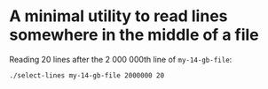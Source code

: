 # A minimal utility to read lines somewhere in the middle of a file

Reading 20 lines after the 2 000 000th line of `my-14-gb-file`:

```
./select-lines my-14-gb-file 2000000 20
```
